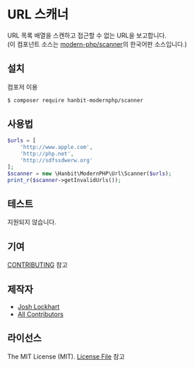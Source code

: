 # URL 스캐너

URL 목록 배열을 스캔하고 접근할 수 없는 URL을 보고합니다.  
(이 컴포넌트 소스는 [modern-php/scanner](https://github.com/modern-php/scanner)의 한국어판 소스입니다.)  

## 설치

컴포저 이용

``` bash
$ composer require hanbit-modernphp/scanner
```

## 사용법

``` php
$urls = [
    'http://www.apple.com',
    'http://php.net',
    'http://sdfssdwerw.org'
];
$scanner = new \Hanbit\ModernPHP\Url\Scanner($urls);
print_r($scanner->getInvalidUrls());
```

## 테스트

지원되지 않습니다.

## 기여

[CONTRIBUTING](CONTRIBUTING.md) 참고

## 제작자

- [Josh Lockhart](https://github.com/codeguy)
- [All Contributors](https://github.com/modernphp/scanner/contributors)

## 라이선스

The MIT License (MIT). [License File](LICENSE) 참고
